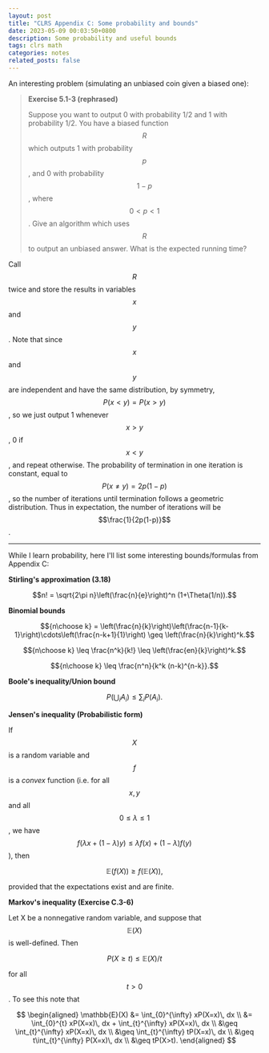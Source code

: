 ```yaml
---
layout: post
title: "CLRS Appendix C: Some probability and bounds"
date: 2023-05-09 00:03:50+0800
description: Some probability and useful bounds
tags: clrs math
categories: notes
related_posts: false
---
```


An interesting problem (simulating an unbiased coin given a biased one):

> **Exercise 5.1-3 (rephrased)**
>
> Suppose you want to output 0 with probability 1/2 and 1 with probability 1/2.
> You have a biased function $$R$$ which outputs 1 with probability $$p$$, and 0 with probability
> $$1-p$$, where $$0 < p < 1$$. Give an algorithm which uses $$R$$ to output
> an unbiased answer. What is the expected running time?

Call $$R$$ twice and store the results in variables $$x$$ and $$y$$. Note that since $$x$$ and $$y$$
are independent and have the same distribution, by symmetry, $$P(x < y) = P(x > y)$$, so we just output 1 whenever
$$x > y$$, 0 if $$x < y$$, and repeat otherwise. The probability of termination in one iteration is constant, equal to
$$P(x \neq y) = 2p(1-p)$$, so the number of iterations until termination follows a geometric distribution. Thus in expectation,
the number of iterations will be $$\frac{1}{2p(1-p)}$$.

---

While I learn probability, here I'll list some interesting bounds/formulas from Appendix C:

**Stirling's approximation (3.18)**

$$n! = \sqrt{2\pi n}\left(\frac{n}{e}\right)^n (1+\Theta(1/n)).$$

**Binomial bounds**

$${n\choose k} = \left(\frac{n}{k}\right)\left(\frac{n-1}{k-1}\right)\cdots\left(\frac{n-k+1}{1}\right) \geq \left(\frac{n}{k}\right)^k.$$

$${n\choose k} \leq \frac{n^k}{k!} \leq \left(\frac{en}{k}\right)^k.$$

$${n\choose k} \leq \frac{n^n}{k^k (n-k)^{n-k}}.$$

**Boole's inequality/Union bound**

$$P\left(\bigcup_i A_i\right) \leq \sum_i P(A_i).$$

**Jensen's inequality (Probabilistic form)**

If $$X$$ is a random variable and $$f$$ is a _convex_ function (i.e. for all $$x,y$$ and all $$0 \leq \lambda \leq 1$$, we have
$$f(\lambda x + (1-\lambda)y) \leq \lambda f(x) + (1-\lambda)f(y)$$), then

$$\mathbb{E}(f(X)) \geq f(\mathbb{E}(X)), $$

provided that the expectations exist and are finite.

**Markov's inequality (Exercise C.3-6)**

Let X be a nonnegative random variable, and suppose that $$\mathbb{E}(X)$$ is well-defined. Then

$$ P(X\geq t) \leq \mathbb{E}(X)/t $$

for all $$t>0$$. To see this note that

$$
\begin{aligned}
\mathbb{E}(X) &= \int_{0}^{\infty} xP(X=x)\, dx \\
&= \int_{0}^{t} xP(X=x)\, dx + \int_{t}^{\infty} xP(X=x)\, dx \\
&\geq \int_{t}^{\infty} xP(X=x)\, dx \\
&\geq \int_{t}^{\infty} tP(X=x)\, dx \\
&\geq t\int_{t}^{\infty} P(X=x)\, dx \\
&\geq tP(X>t).
\end{aligned}
$$
